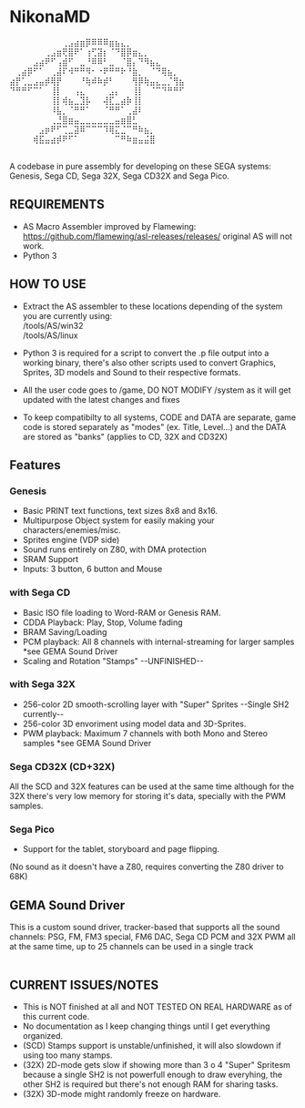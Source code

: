 # NikonaMD
 ⠀⠀⠀⠀⠀⠀⠀⠀⠀⢀⣠⣴⣶⡿⠿⠿⠿⣶⣦⣄⡀⠀⠀⠀⠀⠀⠀⠀⠀⠀<br>
 ⠀⠀⠀⠀⠀⠀⢀⣠⣶⢟⣿⠟⠁⢰⢋⣽⡆⠈⠙⣿⡿⣶⣄⡀⠀⠀⠀⠀⠀⠀<br>
 ⠀⠀⠀⠀⣠⣴⠟⠋⢠⣾⠋⠀⣀⠘⠿⠿⠃⣀⠀⠈⣿⡄⠙⠻⣦⣄⠀⠀⠀⠀<br>
 ⠀⢀⣴⡿⠋⠁⠀⢀⣼⠏⠺⠛⠛⠻⠂⠐⠟⠛⠛⠗⠘⣷⡀⠀⠈⠙⢿⣦⡀⠀<br>
 ⣴⡟⢁⣀⣠⣤⡾⢿⡟⠀⠀⠀⠘⢷⠾⠷⡾⠃⠀⠀⠀⢻⡿⢷⣤⣄⣀⡈⢻⣦<br>
 ⠙⠛⠛⠋⠉⠁⠀⢸⡇⠀⠀⢠⣄⠀⠀⠀⠀⣠⡄⠀⠀⢸⡇⠀⠈⠉⠙⠛⠛⠋<br>
 ⠀⠀⠀⠀⠀⠀⠀⢸⡇⢾⣦⣀⣹⡧⠀⠀⢼⣏⣀⣴⡷⢸⡇⠀⠀⠀⠀⠀⠀⠀<br>
 ⠀⠀⠀⠀⠀⠀⠀⠸⣧⡀⠈⠛⠛⠁⠀⠀⠈⠛⠛⠁⢀⣼⠇⠀⠀⠀⠀⠀⠀⠀<br>
 ⠀⠀⠀⠀⠀⠀⠀⢀⣘⣿⣶⣤⣀⣀⣀⣀⣀⣀⣤⣶⣿⣃⠀⠀⠀⠀⠀⠀⠀⠀<br>
 ⠀⠀⠀⠀⠀⣠⡶⠟⠋⢉⣀⣽⠿⠉⠉⠉⠹⢿⣍⣈⠉⠛⠷⣦⡀⠀⠀⠀⠀⠀<br>
 ⠀⠀⠀⠀⢾⣯⣤⣴⡾⠟⠋⠁⠀⠀⠀⠀⠀⠀⠉⠛⠷⣶⣤⣬⣿⠀⠀⠀⠀⠀<br>

<br>
A codebase in pure assembly for developing on these SEGA systems: Genesis, Sega CD, Sega 32X, Sega CD32X and Sega Pico.<br>

## REQUIREMENTS

* AS Macro Assembler improved by Flamewing: https://github.com/flamewing/asl-releases/releases/ original AS will not work.<br>
* Python 3<br>

## HOW TO USE

* Extract the AS assembler to these locations depending of the system you are currently using:<br>
/tools/AS/win32<br>
/tools/AS/linux<br>
* Python 3 is required for a script to convert the .p file output into a working binary, there's also other scripts used to convert Graphics, Sprites, 3D models and Sound to their respective formats.

* All the user code goes to /game, DO NOT MODIFY /system as it will get updated with the latest changes and fixes

* To keep compatibilty to all systems, CODE and DATA are separate, game code is stored separately as "modes" (ex. Title, Level...) and the DATA are stored as "banks" (applies to CD, 32X and CD32X)

## Features

### Genesis

* Basic PRINT text functions, text sizes 8x8 and 8x16.
* Multipurpose Object system for easily making your characters/enemies/misc.
* Sprites engine (VDP side)
* Sound runs entirely on Z80, with DMA protection
* SRAM Support
* Inputs: 3 button, 6 button and Mouse

### with Sega CD

* Basic ISO file loading to Word-RAM or Genesis RAM.
* CDDA Playback: Play, Stop, Volume fading
* BRAM Saving/Loading
* PCM playback: All 8 channels with internal-streaming for larger samples *see GEMA Sound Driver
* Scaling and Rotation "Stamps" --UNFINISHED--

### with Sega 32X

* 256-color 2D smooth-scrolling layer with "Super" Sprites --Single SH2 currently--
* 256-color 3D envoriment using model data and 3D-Sprites.
* PWM playback: Maximum 7 channels with both Mono and Stereo samples *see GEMA Sound Driver

### Sega CD32X (CD+32X)

All the SCD and 32X features can be used at the same time although for the 32X there's very low memory for storing it's data, specially with the PWM samples.

### Sega Pico

* Support for the tablet, storyboard and page flipping.

(No sound as it doesn't have a Z80, requires converting the Z80 driver to 68K)

## GEMA Sound Driver

This is a custom sound driver, tracker-based that supports all the sound channels: PSG, FM, FM3 special, FM6 DAC, Sega CD PCM and 32X PWM all at the same time, up to 25 channels can be used in a single track<br>
<br>

## CURRENT ISSUES/NOTES

* This is NOT finished at all and NOT TESTED ON REAL HARDWARE as of this current code.
* No documentation as I keep changing things until I get everything organized.
* (SCD) Stamps support is unstable/unfinished, it will also slowdown if using too many stamps.
* (32X) 2D-mode gets slow if showing more than 3 o 4 "Super" Spritesm because a single SH2 is not powerfull enough to draw everyhing, the other SH2 is required but there's not enough RAM for sharing tasks.
* (32X) 3D-mode might randomly freeze on hardware.
